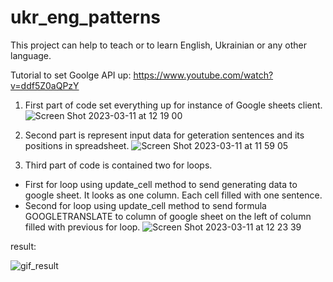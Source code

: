 # ukr_eng_patterns
This project can help to teach or to learn English, Ukrainian or any other language.

Tutorial to set Goolge API up: https://www.youtube.com/watch?v=ddf5Z0aQPzY

1. First part of code set everything up for instance of Google sheets client.
![Screen Shot 2023-03-11 at 12 19 00](https://user-images.githubusercontent.com/106767931/224468633-c02bc50a-dc8d-4f97-bb75-02a4b650a8c0.png)


2. Second part is represent input data for geteration sentences and its positions in spreadsheet.
![Screen Shot 2023-03-11 at 11 59 05](https://user-images.githubusercontent.com/106767931/224468536-1147a242-e4be-431d-9dab-2e65e12871f9.png)


3. Third part of code is contained two for loops. 
- First for loop using update_cell method to send generating data to google sheet. It looks as one column. Each cell filled with one sentence.
- Second for loop using update_cell method to send formula GOOGLETRANSLATE to column of google sheet on the left of column filled with previous for loop.
![Screen Shot 2023-03-11 at 12 23 39](https://user-images.githubusercontent.com/106767931/224469102-c7160cdc-5ed9-46cf-8724-306368ca4485.png)

result:

![gif_result](https://user-images.githubusercontent.com/106767931/224469795-a35f7280-5eaa-49ea-8fe5-a93d9aa240a5.gif)
